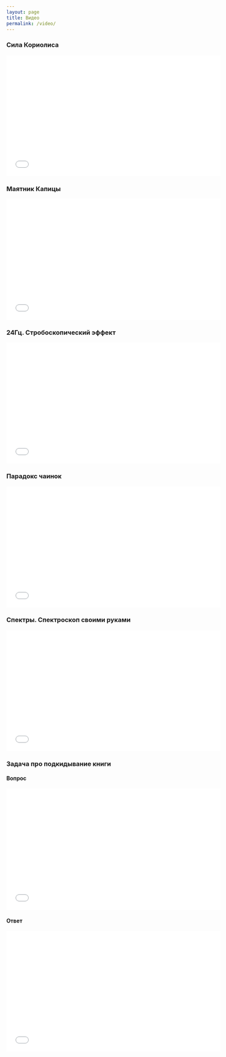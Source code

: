 ```yaml
---
layout: page
title: Видео
permalink: /video/
---
```

### Сила Кориолиса

<iframe width="560" height="315" src="//www.youtube.com/embed/_s3mnmu2h3M" frameborder="0" allowfullscreen></iframe>

### Маятник Капицы

<iframe width="560" height="315" src="//www.youtube.com/embed/u_-KCEhA1bU" frameborder="0" allowfullscreen></iframe>

### 24Гц. Стробоскопический эффект

<iframe width="560" height="315" src="//www.youtube.com/embed/wKsAs4TONFc" frameborder="0" allowfullscreen></iframe>

### Парадокс чаинок

<iframe width="560" height="315" src="//www.youtube.com/embed/lQuKmZi7zvs" frameborder="0" allowfullscreen></iframe>

### Спектры. Спектроскоп своими руками

<iframe width="560" height="315" src="//www.youtube.com/embed/di0_fB8i5iU" frameborder="0" allowfullscreen></iframe>

### Задача про подкидывание книги

#### Вопрос

<iframe width="560" height="315" src="//www.youtube.com/embed/uIVYuKR707c" frameborder="0" allowfullscreen></iframe>

#### Ответ

<iframe width="560" height="315" src="//www.youtube.com/embed/WTbR1aIRlP8" frameborder="0" allowfullscreen></iframe>
